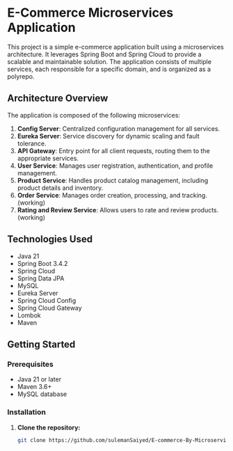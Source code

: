 # E-Commerce Microservices Application

This project is a simple e-commerce application built using a microservices architecture. It leverages Spring Boot and Spring Cloud to provide a scalable and maintainable solution. The application consists of multiple services, each responsible for a specific domain, and is organized as a polyrepo.

## Architecture Overview

The application is composed of the following microservices:

1. **Config Server**: Centralized configuration management for all services.
2. **Eureka Server**: Service discovery for dynamic scaling and fault tolerance.
3. **API Gateway**: Entry point for all client requests, routing them to the appropriate services.
4. **User Service**: Manages user registration, authentication, and profile management.
5. **Product Service**: Handles product catalog management, including product details and inventory.
6. **Order Service**: Manages order creation, processing, and tracking. (working)
7. **Rating and Review Service**: Allows users to rate and review products. (working)

## Technologies Used

- Java 21
- Spring Boot 3.4.2
- Spring Cloud
- Spring Data JPA
- MySQL
- Eureka Server
- Spring Cloud Config
- Spring Cloud Gateway
- Lombok
- Maven

## Getting Started

### Prerequisites

- Java 21 or later
- Maven 3.6+
- MySQL database

### Installation

1. **Clone the repository:**

   ```bash
   git clone https://github.com/sulemanSaiyed/E-commerce-By-Microservices.git